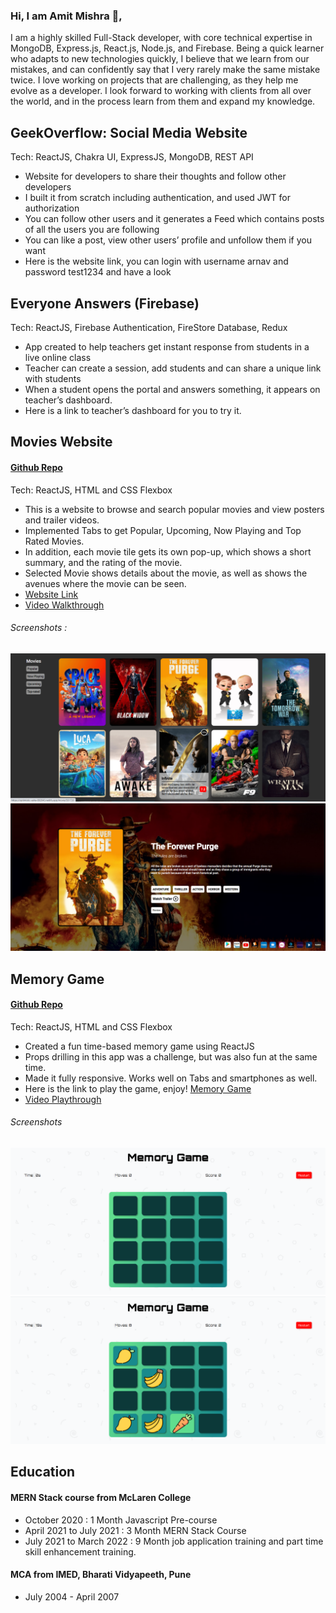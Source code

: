 ### Hi, I am Amit Mishra 👋,

I am a highly skilled Full-Stack developer, with core technical expertise in MongoDB, Express.js, React.js, Node.js, and Firebase. Being a quick learner who adapts to new technologies quickly, I believe that we learn from our mistakes, and can confidently say that I very rarely make the same mistake twice. I love working on projects that are challenging, as they help me evolve as a developer. I look forward to working with clients from all over the world, and in the process learn from them and expand my knowledge.


## GeekOverflow: Social Media Website
Tech: ReactJS, Chakra UI, ExpressJS, MongoDB, REST API
* Website for developers to share their thoughts and follow other developers
* I built it from scratch including authentication, and used JWT for authorization 
* You can follow other users and it generates a Feed which contains posts of all the users you are following
* You can like a post, view other users’ profile and unfollow them if you want
* Here is the website link, you can login with username arnav and password test1234 and have a look



## Everyone Answers (Firebase)
Tech: ReactJS, Firebase Authentication, FireStore Database, Redux
* App created to help teachers get instant response from students in a live online class
* Teacher can create a session, add students and can share a unique link with students
* When a student opens the portal and answers something, it appears on teacher’s dashboard.
* Here is a link to teacher’s dashboard for you to try it.




## Movies Website
#### [Github Repo](https://github.com/AmitkumarMishra-code/Movies-Website)
Tech: ReactJS, HTML and CSS Flexbox
* This is a website to browse and search popular movies and view posters and trailer videos.
* Implemented Tabs to get Popular, Upcoming, Now Playing and Top Rated Movies.
* In addition, each movie tile gets its own pop-up, which shows a short summary, and the rating of the movie.
* Selected Movie shows details about the movie, as well as shows the avenues where the movie can be seen.
* [Website Link](https://optimistic-saha-892043.netlify.app/)
* [Video Walkthrough](https://youtu.be/85qxL8rHFt8)

###### Screenshots :
<img src= "https://github.com/AmitkumarMishra-code/Movies-Website/blob/master/screenshots/home.png" />
<img src="https://github.com/AmitkumarMishra-code/Movies-Website/blob/master/screenshots/selected.png"/>

## Memory Game 
#### [Github Repo]()
Tech: ReactJS, HTML and CSS Flexbox
* Created a fun time-based memory game using ReactJS
* Props drilling in this app was a challenge, but was also fun at the same time.
* Made it fully responsive. Works well on Tabs and smartphones as well.
* Here is the link to play the game, enjoy! [Memory Game](https://pedantic-austin-716dc1.netlify.app/)
* [Video Playthrough](https://youtu.be/A82priknE3g)

###### Screenshots
<img src = "https://github.com/AmitkumarMishra-code/Memory-Game/blob/master/screenshots/2021-07-27%20(2).png" />
<img src = "https://github.com/AmitkumarMishra-code/Memory-Game/blob/master/screenshots/2021-07-27%20(5).png"/>



## Education

#### MERN Stack course from McLaren College
* October 2020 : 1 Month Javascript Pre-course
* April 2021 to July 2021 : 3 Month MERN Stack Course
* July 2021 to March 2022 : 9 Month job application training and part time skill enhancement training.

#### MCA from IMED, Bharati Vidyapeeth, Pune
* July 2004 - April 2007

<!--
**AmitkumarMishra-code/AmitkumarMishra-code** is a ✨ _special_ ✨ repository because its `README.md` (this file) appears on your GitHub profile.

Here are some ideas to get you started:

- 🔭 I’m currently working on ...
- 🌱 I’m currently learning ...
- 👯 I’m looking to collaborate on ...
- 🤔 I’m looking for help with ...
- 💬 Ask me about ...
- 📫 How to reach me: ...
- 😄 Pronouns: ...
- ⚡ Fun fact: ...
-->
